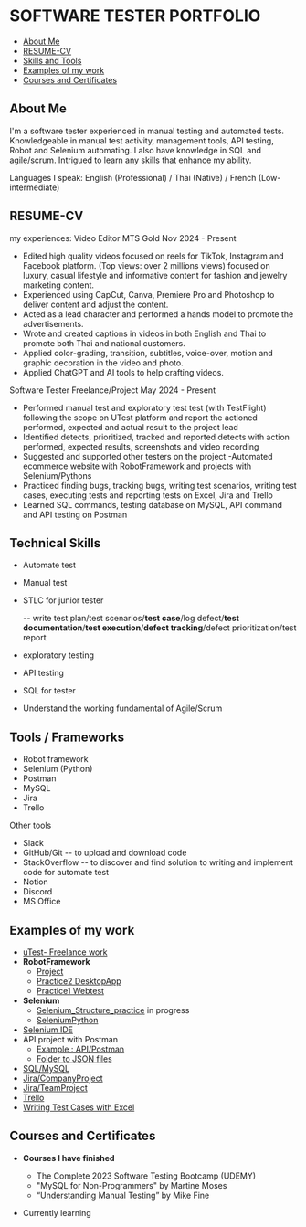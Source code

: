 # SOFTWARE TESTER PORTFOLIO
- [About Me](#about-me)
- [RESUME-CV](#RESUME-CV)
- [Skills and Tools ](#skills-and-tools)
- [Examples of my work](#examples-of-my-work)
- [Courses and Certificates](#Courses-and-Certificates)

## About Me
I'm a software tester experienced in manual testing and automated tests. Knowledgeable in manual test activity, management tools, API testing, Robot and Selenium automating. I also have knowledge in SQL and agile/scrum. Intrigued to learn any skills that enhance my ability.



Languages I speak: English (Professional) / Thai (Native) / French (Low-intermediate)

## RESUME-CV
my experiences:
Video Editor			 					MTS Gold	Nov 2024 - Present
			 						      
- Edited high quality videos focused on reels for TikTok, Instagram and Facebook platform. (Top views: over 2 millions views) focused on luxury, casual lifestyle and informative content for fashion and jewelry marketing content.
- Experienced using CapCut, Canva, Premiere Pro and Photoshop to deliver content and adjust the content.
- Acted as a lead character and performed a hands model to promote the advertisements.
- Wrote and created captions in videos in both English and Thai to promote both Thai and national customers.
- Applied color-grading, transition, subtitles, voice-over, motion and graphic decoration in the video and photo. 
- Applied ChatGPT and AI tools to help crafting videos.

Software Tester			 				Freelance/Project	May 2024 - Present
- Performed manual test and exploratory test test (with TestFlight) following the scope on UTest platform and report the actioned performed, expected and actual result to the project lead
- Identified detects, prioritized, tracked and reported detects with action performed, expected results, screenshots and video recording
- Suggested and supported other testers on the project
-Automated ecommerce website with RobotFramework and projects with Selenium/Pythons						     
- Practiced finding bugs, tracking bugs, writing test scenarios, writing test cases, executing tests and reporting tests on Excel, Jira and Trello
- Learned SQL commands, testing database on MySQL, API command and API testing on Postman

## Technical Skills 
-  Automate test
-  Manual test
-  STLC for junior tester
  
   -- write test plan/test scenarios/**test case**/log defect/**test documentation**/**test execution**/**defect tracking**/defect prioritization/test report
-  exploratory testing
-  API testing
-  SQL for tester
-  Understand the working fundamental of Agile/Scrum
   
## Tools / Frameworks
- Robot framework 
- Selenium (Python)
- Postman 
- MySQL
- Jira 
- Trello

Other tools
- Slack
- GitHub/Git -- to upload and download code
- StackOverflow -- to discover and find solution to writing and implement code for automate test
- Notion
- Discord
- MS Office

## Examples of my work
- [uTest- Freelance work](https://github.com/jijdp/-UTest-UAT-testing/blob/main/UAT%20testing.md) 
- **RobotFramework**
  - [Project](https://github.com/jijdp/robotframework/tree/main/robotproject1/robot_selenium_project1)
  - [Practice2 DesktopApp](https://github.com/jijdp/RobotPractice2/tree/main/robot_practice_desktopapp)
  - [Practice1 Webtest](https://github.com/jijdp/RobotPractice1/tree/main/robot_practice_webtest)
- **Selenium**
  - [Selenium_Structure_practice](https://github.com/jijdp/sel_structure) in progress
  - [SeleniumPython](https://github.com/jijdp/selenium/blob/main/main.py)
-  [Selenium IDE](https://github.com/jijdp/portfolio-details/tree/main/SeleniumIDE)
- API project with Postman
  - [Example : API/Postman](https://github.com/jijdp/portfolio-details/blob/main/API/PostmanExample.md)
  - [Folder to JSON files](https://github.com/jijdp/portfolio-details/tree/main/API) 
- [SQL/MySQL](https://github.com/jijdp/portfolio-details/blob/main/sql1.md)
- [Jira/CompanyProject](https://github.com/jijdp/portfolio-details/blob/main/JiraCompany.md)
- [Jira/TeamProject](https://github.com/jijdp/portfolio-details/blob/main/JiraTeam.md)
- [Trello](https://github.com/jijdp/portfolio-details/blob/main/Trello.md)
- [Writing Test Cases with Excel ](https://1drv.ms/x/s!AgT1PaqGeGECgjT0N09vMdqe0hK6?e=3ffwST)
 
## Courses and Certificates

- **Courses I have finished**
  -  The Complete 2023 Software Testing Bootcamp (UDEMY)
  -  "MySQL for Non-Programmers" by Martine Moses 
  -  “Understanding Manual Testing” by Mike Fine

- Currently learning


